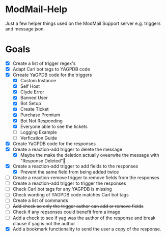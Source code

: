 # ModMail-Help

Just a few helper things used on the ModMail Support server e.g. triggers and message json.

# Goals

- [x] Create a list of trigger regex's
- [x] Adapt Carl bot tags to YAGPDB code
- [x] Crreate YaGPDB code for the triggers
  - [x] Custom Instance
  - [x] Self Host
  - [x] Clyde Error
  - [x] Banned User
  - [x] Bot Setup
  - [x] Create Ticket
  - [x] Purchase Premium
  - [x] Bot Not Responding
  - [x] Everyone able to see the tickets
  - [ ] Logging Example
  - [ ] Verfication Guide
- [x] Create YaGPDB code for the responses
- [x] Create a reaction-add trigger to delete the message
  - [x] Maybe the make the deletion actually oveerwite the message with "Response Deleted"🤔
- [x] Create a reaction-add trigger to add fields to the responses
  - [x] Prevent the same field from being added twice
- [ ] Create a reaction-remove trigger to remove fields from the responses
- [ ] Create a reaction-add trigger to trigger the responses
- [ ] Check Carl bot tags for any YAGPDB is missing
- [ ] Check wording of YAGPDB code matches Carl bot tags
- [ ] Create a list of commands
- [ ] ~~Add check so only the trigger author can add or remove fields~~
- [ ] Check if any repsonses could benefit from a image
- [ ] Add a check to see if yag was the author of the response and break clause if yag is not the author
- [x] Add a bookmark functionality to send the user a copy of the response.

